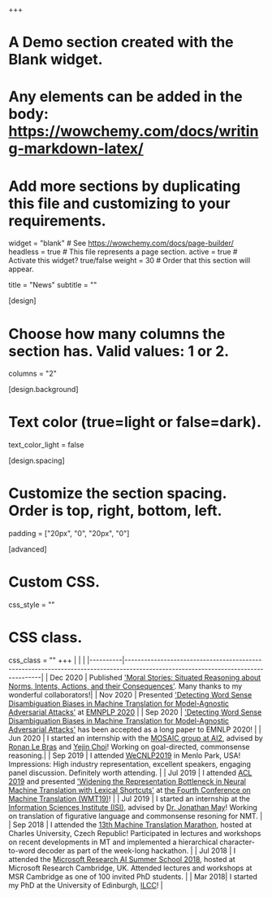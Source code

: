 +++
# A Demo section created with the Blank widget.
# Any elements can be added in the body: https://wowchemy.com/docs/writing-markdown-latex/
# Add more sections by duplicating this file and customizing to your requirements.

widget = "blank"  # See https://wowchemy.com/docs/page-builder/
headless = true  # This file represents a page section.
active = true  # Activate this widget? true/false
weight = 30  # Order that this section will appear.

title = "News"
subtitle = ""

[design]
  # Choose how many columns the section has. Valid values: 1 or 2.
  columns = "2"

[design.background]
  # Text color (true=light or false=dark).
  text_color_light = false

[design.spacing]
  # Customize the section spacing. Order is top, right, bottom, left.
  padding = ["20px", "0", "20px", "0"]

[advanced]
 # Custom CSS. 
 css_style = ""
 
 # CSS class.
 css_class = ""
+++
|          |                                                                                                                                  |
|----------|----------------------------------------------------------------------------------------------------------------------------------|
| Dec 2020 | Published ['Moral Stories: Situated Reasoning about Norms, Intents, Actions, and their Consequences'](https://arxiv.org/pdf/2012.15738.pdf). Many thanks to my wonderful collaborators!|
| Nov 2020 | Presented ['Detecting Word Sense Disambiguation Biases in Machine Translation for Model-Agnostic Adversarial Attacks'](https://www.aclweb.org/anthology/2020.emnlp-main.616.pdf) at [EMNPLP 2020](https://slideslive.com/38939052) |
| Sep 2020 | ['Detecting Word Sense Disambiguation Biases in Machine Translation for Model-Agnostic Adversarial Attacks'](https://arxiv.org/abs/2011.01846) has been accepted as a long paper to EMNLP 2020! |
| Jun 2020 | I started an internship with the [MOSAIC group at AI2](https://mosaic.allenai.org/), advised by [Ronan Le Bras](https://rlebras.github.io/index.html) and [Yejin Choi](https://homes.cs.washington.edu/~yejin/)! Working on goal-directed, commonsense reasoning.| 
| Sep 2019 | I attended [WeCNLP2019](https://www.wecnlp.ai/wecnlp-2019) in Menlo Park, USA! Impressions: High industry representation, excellent speakers, engaging panel discussion. Definitely worth attending. |
| Jul 2019 | I attended [ACL 2019](https://acl2019.org/EN/index.xhtml.html) and presented ['Widening the Representation Bottleneck in Neural Machine Translation with Lexical Shortcuts'](https://www.aclweb.org/anthology/W19-5211.pdf) at [the Fourth Conference on Machine Translation (WMT19)](http://www.statmt.org/wmt19/)! |
| Jul 2019 | I started an internship at the [Information Sciences Institute (ISI)](https://www.isi.edu), advised by [Dr. Jonathan May](https://www.isi.edu/~jonmay/)! Working on translation of figurative language and commonsense resoning for NMT. |
| Sep 2018 | I attended the [13th Machine Translation Marathon](https://ufal.mff.cuni.cz/mtm18/), hosted at Charles University, Czech Republic! Participated in lectures and workshops on recent developments in MT and implemented a hierarchical character-to-word decoder as part of the week-long hackathon. |
| Jul 2018 | I attended the [Microsoft Research AI Summer School 2018](https://www.microsoft.com/en-us/research/event/ai-summer-school-2018/), hosted at Microsoft Research Cambridge, UK. Attended lectures and workshops at MSR Cambridge as one of 100 invited PhD students. | 
| Mar 2018| I started my PhD at the University of Edinburgh, [ILCC](http://web.inf.ed.ac.uk/ilcc)! | 

